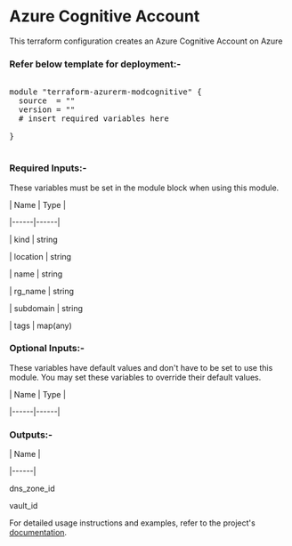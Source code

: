 
# Azure Cognitive Account
This terraform configuration creates an  Azure Cognitive Account on Azure

### Refer below template for deployment:-


<pre>

module "terraform-azurerm-modcognitive" {
  source  = ""
  version = ""
  # insert required variables here

}

</pre>


### Required Inputs:-


These variables must be set in the module block when using this module.


| Name | Type |

|------|------|

| kind | string

| location | string

| name | string

| rg_name | string

| subdomain | string

| tags | map(any)


### Optional Inputs:-


These variables have default values and don't have to be set to use this module. You may set these variables to override their default values.


| Name | Type |

|------|------|



### Outputs:-


| Name |

|------|

dns_zone_id

vault_id


For detailed usage instructions and examples, refer to the project's [documentation](https://registry.terraform.io/providers/hashicorp/azurerm/latest/docs/resources/cognitive_account).
